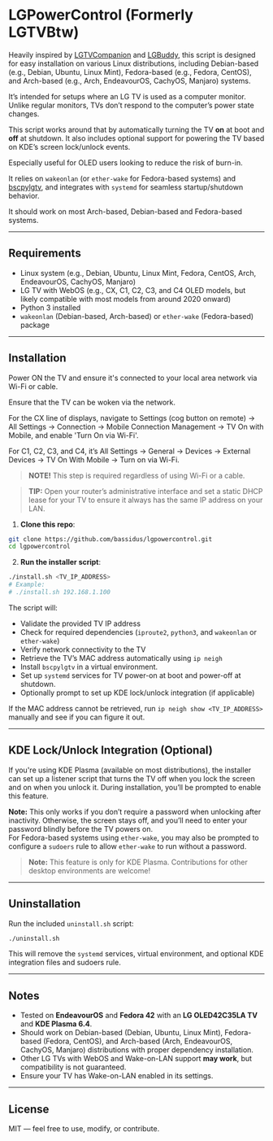# LGPowerControl (Formerly LGTVBtw)

Heavily inspired by [LGTVCompanion](https://github.com/JPersson77/LGTVCompanion) and [LGBuddy](https://github.com/Faceless3882/LG_Buddy), this script is designed for easy installation on various Linux distributions, including Debian-based (e.g., Debian, Ubuntu, Linux Mint), Fedora-based (e.g., Fedora, CentOS), and Arch-based (e.g., Arch, EndeavourOS, CachyOS, Manjaro) systems.

It’s intended for setups where an LG TV is used as a computer monitor. Unlike regular monitors, TVs don’t respond to the computer’s power state changes.

This script works around that by automatically turning the TV **on** at boot and **off** at shutdown. It also includes optional support for powering the TV based on KDE’s screen lock/unlock events.

Especially useful for OLED users looking to reduce the risk of burn-in.

It relies on `wakeonlan` (or `ether-wake` for Fedora-based systems) and [bscpylgtv](https://github.com/chros73/bscpylgtv), and integrates with `systemd` for seamless startup/shutdown behavior.

It should work on most Arch-based, Debian-based and Fedora-based systems.

---

## Requirements

- Linux system (e.g., Debian, Ubuntu, Linux Mint, Fedora, CentOS, Arch, EndeavourOS, CachyOS, Manjaro)
- LG TV with WebOS (e.g., CX, C1, C2, C3, and C4 OLED models, but likely compatible with most models from around 2020 onward)
- Python 3 installed
- `wakeonlan` (Debian-based, Arch-based) or `ether-wake` (Fedora-based) package

---

## Installation

Power ON the TV and ensure it's connected to your local area network via Wi-Fi or cable.

Ensure that the TV can be woken via the network.  

For the CX line of displays, navigate to Settings (cog button on remote) → All Settings → Connection → Mobile Connection Management → TV On with Mobile, and enable 'Turn On via Wi-Fi'.  

For C1, C2, C3, and C4, it’s All Settings → General → Devices → External Devices → TV On With Mobile → Turn on via Wi-Fi.

> **NOTE!** This step is required regardless of using Wi-Fi or a cable.

> **TIP:** Open your router’s administrative interface and set a static DHCP lease for your TV to ensure it always has the same IP address on your LAN.

1. **Clone this repo**:
```bash
git clone https://github.com/bassidus/lgpowercontrol.git
cd lgpowercontrol
```

2. **Run the installer script**:
```bash
./install.sh <TV_IP_ADDRESS>
# Example:
# ./install.sh 192.168.1.100
```

The script will:
* Validate the provided TV IP address
* Check for required dependencies (`iproute2`, `python3`, and `wakeonlan` or `ether-wake`)
* Verify network connectivity to the TV
* Retrieve the TV’s MAC address automatically using `ip neigh`
* Install `bscpylgtv` in a virtual environment.
* Set up `systemd` services for TV power-on at boot and power-off at shutdown.
* Optionally prompt to set up KDE lock/unlock integration (if applicable)

If the MAC address cannot be retrieved, run `ip neigh show <TV_IP_ADDRESS>` manually and see if you can figure it out.

---

## KDE Lock/Unlock Integration (Optional)

If you're using KDE Plasma (available on most distributions), the installer can set up a listener script that turns the TV off when you lock the screen and on when you unlock it. During installation, you’ll be prompted to enable this feature.

**Note:** This only works if you don’t require a password when unlocking after inactivity. Otherwise, the screen stays off, and you’ll need to enter your password blindly before the TV powers on.  
For Fedora-based systems using `ether-wake`, you may also be prompted to configure a `sudoers` rule to allow `ether-wake` to run without a password.

> **Note:** This feature is only for KDE Plasma. Contributions for other desktop environments are welcome!

---

## Uninstallation

Run the included `uninstall.sh` script:

```bash
./uninstall.sh
```

This will remove the `systemd` services, virtual environment, and optional KDE integration files and sudoers rule.

---

## Notes

* Tested on **EndeavourOS** and **Fedora 42** with an **LG OLED42C35LA TV** and **KDE Plasma 6.4**.
* Should work on Debian-based (Debian, Ubuntu, Linux Mint), Fedora-based (Fedora, CentOS), and Arch-based (Arch, EndeavourOS, CachyOS, Manjaro) distributions with proper dependency installation.
* Other LG TVs with WebOS and Wake-on-LAN support **may work**, but compatibility is not guaranteed.
* Ensure your TV has Wake-on-LAN enabled in its settings.

---

## License

MIT — feel free to use, modify, or contribute.